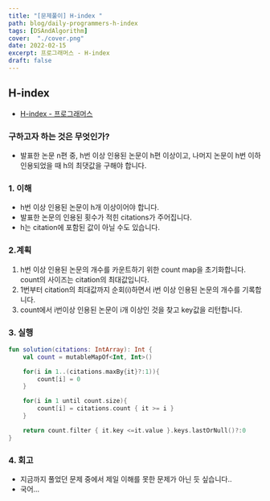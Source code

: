 ```yaml
---
title: "[문제풀이] H-index "
path: blog/daily-programmers-h-index
tags: [DSAndAlgorithm]
cover:  "./cover.png"
date: 2022-02-15
excerpt: 프로그래머스 - H-index 
draft: false
---
```



## H-index 
* [H-index - 프로그래머스](https://programmers.co.kr/learn/courses/30/lessons/42747)
### 구하고자 하는 것은 무엇인가?

- 발표한 논문 n편 중, h번 이상 인용된 논문이 h편 이상이고, 나머지 논문이 h번 이하 인용되었을 때 h의 최댓값을 구해야 합니다.

### 1. 이해

- h번 이상 인용된 논문이 h개 이상이어야 합니다.
- 발표한 논문의 인용된 횟수가 적힌 citations가 주어집니다.
- h는 citation에 포함된 값이 아닐 수도 있습니다.

### 2.계획

1. h번 이상 인용된 논문의 개수를 카운트하기 위한 count map을 초기화합니다. count의 사이즈는 citation의 최대값입니다.
2. 1번부터 citation의 최대값까지 순회(i)하면서 i번 이상 인용된 논문의 개수를 기록합니다.
3. count에서 i번이상 인용된 논문이 i개 이상인 것을 찾고 key값을 리턴합니다. 

### 3. 실행

```kotlin
fun solution(citations: IntArray): Int {
    val count = mutableMapOf<Int, Int>()

    for(i in 1..(citations.maxBy{it}?:1)){
        count[i] = 0
    }

    for(i in 1 until count.size){
        count[i] = citations.count { it >= i }
    }

    return count.filter { it.key <=it.value }.keys.lastOrNull()?:0
}
```

### 4. 회고

- 지금까지 풀었던 문제 중에서 제일 이해를 못한 문제가 아닌 듯 싶습니다..
- 국어...